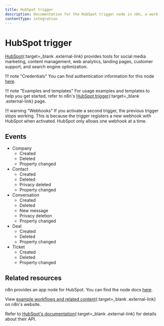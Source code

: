 ```yaml
---
title: HubSpot trigger
description: Documentation for the HubSpot trigger node in n8n, a workflow automation platform. Includes details of operations and configuration, and links to examples and credentials information.
contentType: integration
---
```


# HubSpot trigger

[HubSpot](https://www.hubspot.com/){:target=_blank .external-link} provides tools for social media marketing, content management, web analytics, landing pages, customer support, and search engine optimization.

!!! note "Credentials"
	You can find authentication information for this node [here](/integrations/builtin/credentials/hubspot/).

!!! note "Examples and templates"
	For usage examples and templates to help you get started, refer to n8n's [HubSpot trigger](https://n8n.io/integrations/hubspot-trigger/){:target=_blank .external-link} page.

!!! warning "Webhooks"
    If you activate a second trigger, the previous trigger stops working. This is because the trigger registers a new webhook with HubSpot when activated. HubSpot only allows one webhook at a time. 

## Events

* Company
	* Created
	* Deleted
	* Property changed
* Contact
	* Created
	* Deleted
	* Privacy deleted
	* Property changed
* Conversation
	* Created
	* Deleted
	* New message
	* Privacy deletion
	* Property changed
* Deal
	* Created
	* Deleted
	* Property changed
* Ticket
	* Created
	* Deleted
	* Property changed 

## Related resources

n8n provides an app node for HubSpot. You can find the node docs [here](/integrations/builtin/app-nodes/n8n-nodes-base.hubspot/).

View [example workflows and related content](https://n8n.io/integrations/hubspot-trigger/){:target=_blank .external-link} on n8n's website.

Refer to [HubSpot's documentation](https://developers.hubspot.com/docs/api/overview){:target=_blank .external-link} for details about their API.

